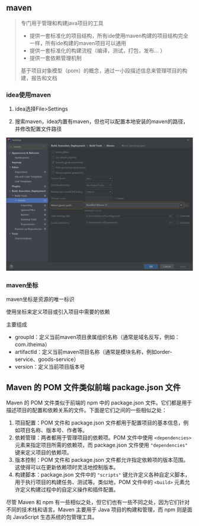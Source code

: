 ## maven

> 专门用于管理和构建java项目的工具
>
> - 提供一套标准化的项目结构，所有ide使用maven构建的项目结构完全一样，所有ide构建的maven项目可以通用
> - 提供一套标准化的构建流程（编译，测试，打包，发布... ）
> - 提供一套依赖管理机制
>
> 基于项目对象模型（pom）的概念，通过一小段描述信息来管理项目的构建，报告和文档

### idea使用maven

1. idea选择File>Settings

2. 搜索maven，idea内置有maven，但也可以配置本地安装的maven的路径，并修改配置文件路径

![image-20220612132800347](../../imgs/image-20220612132800347.png)

### maven坐标

maven坐标是资源的唯一标识

使用坐标来定义项目或引入项目中需要的依赖

主要组成

- groupId：定义当前maven项目隶属组织名称（通常是域名反写，例如：com.itheima）
- artifactId：定义当前maven项目名称（通常是模块名称，例如order-service、goods-service）
- version：定义当前项目版本号

## Maven 的 POM 文件类似前端 package.json 文件

Maven 的 POM 文件类似于前端的 npm 中的 package.json 文件。它们都是用于描述项目的配置和依赖关系的文件。下面是它们之间的一些相似之处：

1. 项目配置：POM 文件和 package.json 文件都用于配置项目的基本信息，例如项目名称、版本号、作者等。
2. 依赖管理：两者都用于管理项目的依赖项。POM 文件中使用 `<dependencies>` 元素来指定项目所需的依赖项，而 package.json 文件使用 `"dependencies"` 键来定义项目的依赖项。
3. 版本控制：POM 文件和 package.json 文件都允许指定依赖项的版本范围。这使得可以在更新依赖项时灵活地控制版本。
4. 构建脚本：package.json 文件中的 `"scripts"` 键允许定义各种自定义脚本，用于执行项目的构建任务、测试等。类似地，POM 文件中的 `<build>` 元素允许定义构建过程中的自定义操作和插件配置。

尽管 Maven 和 npm 有一些相似之处，但它们也有一些不同之处，因为它们针对不同的技术栈和语言。Maven 主要用于 Java 项目的构建和管理，而 npm 则是面向 JavaScript 生态系统的包管理工具。